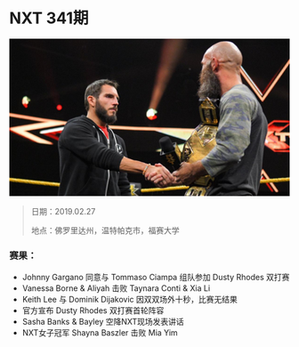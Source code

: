 # NXT 341期

![](head.jpg)

> 日期：2019.02.27
>
> 地点：佛罗里达州，温特帕克市，福赛大学

### 赛果：
- Johnny Gargano 同意与 Tommaso Ciampa 组队参加 Dusty Rhodes 双打赛
- Vanessa Borne & Aliyah 击败 Taynara Conti & Xia Li
- Keith Lee 与 Dominik Dijakovic 因双双场外十秒，比赛无结果
- 官方宣布 Dusty Rhodes 双打赛首轮阵容
- Sasha Banks & Bayley 空降NXT现场发表讲话
- NXT女子冠军 Shayna Baszler 击败 Mia Yim